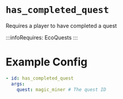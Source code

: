 # `has_completed_quest`

Requires a player to have completed a quest

:::infoRequires:
EcoQuests
:::

# Example Config
```yaml
- id: has_completed_quest
  args:
    quest: magic_miner # The quest ID
```
